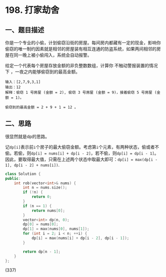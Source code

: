 # 198. 打家劫舍
## 一、题目描述
你是一个专业的小偷，计划偷窃沿街的房屋。每间房内都藏有一定的现金，影响你偷窃的唯一制约因素就是相邻的房屋装有相互连通的防盗系统，如果两间相邻的房屋在同一晚上被小偷闯入，系统会自动报警。

给定一个代表每个房屋存放金额的非负整数数组，计算你 不触动警报装置的情况下 ，一夜之内能够偷窃到的最高金额。

```
输入：[2,7,9,3,1]
输出：12
解释：偷窃 1 号房屋 (金额 = 2), 偷窃 3 号房屋 (金额 = 9)，接着偷窃 5 号房屋 (金额 = 1)。

偷窃到的最高金额 = 2 + 9 + 1 = 12 。
```
## 二、思路
很显然就是dp的思路。

记`dp[i]`表示前`i`个房子的最大偷窃金额。考虑第`i`个元素，有两种状态，偷或者不偷。若偷，则`dp[i] = nums[i] + dp[i - 2]`，若不偷，则`dp[i] = dp[i - 1]`。因此，要取得最大值，只需在上述两个状态中取最大即可：`dp[i] = max(dp[i - 1], dp[i - 2] + nums[i])`.

```cpp
class Solution {
public:
    int rob(vector<int>& nums) {
        int n = nums.size();
        if (!n) {
            return 0;
        }
        if (n == 1) {
            return nums[0];
        }
        vector<int> dp(n, 0);
        dp[0] = nums[0];
        dp[1] = max(nums[0], nums[1]);
        for (int i = 2; i < n; ++i) {
            dp[i] = max(nums[i] + dp[i - 2], dp[i - 1]);
        }

        return dp[n - 1];
    }
};
```

(337)